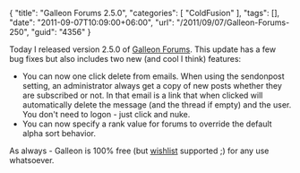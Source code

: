{
	"title": "Galleon Forums 2.5.0",
	"categories": [
		"ColdFusion"
	],
	"tags": [],
	"date": "2011-09-07T10:09:00+06:00",
	"url": "/2011/09/07/Galleon-Forums-250",
	"guid": "4356"
}

Today I released version 2.5.0 of <a href="http://galleon.riaforge.org">Galleon Forums</a>. This update has a few bug fixes but also includes two new (and cool I think) features:

<ul>
<li>You can now one click delete from emails. When using the sendonpost setting, an administrator always get a copy of new posts whether they are subscribed or not. In that email is a link that when clicked will automatically delete the message (and the thread if empty) and the user. You don't need to logon - just click and nuke.
<li>You can now specify a rank value for forums to override the default alpha sort behavior. 
</ul>

As always - Galleon is 100% free (but <a href="http://www.amazon.com/o/registry/2TCL1D08EZEYE">wishlist</a> supported ;) for any use whatsoever.